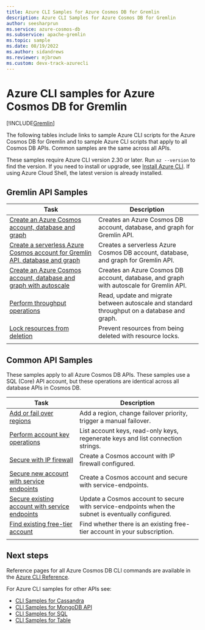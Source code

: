 ```yaml
---
title: Azure CLI Samples for Azure Cosmos DB for Gremlin
description: Azure CLI Samples for Azure Cosmos DB for Gremlin
author: seesharprun
ms.service: azure-cosmos-db
ms.subservice: apache-gremlin
ms.topic: sample
ms.date: 08/19/2022
ms.author: sidandrews
ms.reviewer: mjbrown
ms.custom: devx-track-azurecli
---
```


# Azure CLI samples for Azure Cosmos DB for Gremlin

[!INCLUDE[Gremlin](../includes/appliesto-gremlin.md)]

The following tables include links to sample Azure CLI scripts for the Azure Cosmos DB for Gremlin and to sample Azure CLI scripts that apply to all Cosmos DB APIs. Common samples are the same across all APIs.

These samples require Azure CLI version 2.30 or later. Run `az --version` to find the version. If you need to install or upgrade, see [Install Azure CLI](/cli/azure/install-azure-cli). If using Azure Cloud Shell, the latest version is already installed.

## Gremlin API Samples

|Task | Description |
|---|---|
| [Create an Azure Cosmos account, database and graph](../scripts/cli/gremlin/create.md)| Creates an Azure Cosmos DB account, database, and graph for Gremlin API. |
| [Create a serverless Azure Cosmos account for Gremlin API, database and graph](../scripts/cli/gremlin/serverless.md)| Creates a serverless Azure Cosmos DB account, database, and graph for Gremlin API. |
| [Create an Azure Cosmos account, database and graph with autoscale](../scripts/cli/gremlin/autoscale.md)| Creates an Azure Cosmos DB account, database, and graph with autoscale for Gremlin API. |
| [Perform throughput operations](../scripts/cli/gremlin/throughput.md) | Read, update and migrate between autoscale and standard throughput on a database and graph.|
| [Lock resources from deletion](../scripts/cli/gremlin/lock.md)| Prevent resources from being deleted with  resource locks.|
|||

## Common API Samples

These samples apply to all Azure Cosmos DB APIs. These samples use a SQL (Core) API account, but these operations are identical across all database APIs in Cosmos DB.

|Task | Description |
|---|---|
| [Add or fail over regions](../scripts/cli/common/regions.md) | Add a region, change failover priority, trigger a manual failover.|
| [Perform account key operations](../scripts/cli/common/keys.md) | List account keys, read-only keys, regenerate keys and list connection strings.|
| [Secure with IP firewall](../scripts/cli/common/ipfirewall.md)| Create a Cosmos account with IP firewall configured.|
| [Secure new account with service endpoints](../scripts/cli/common/service-endpoints.md)| Create a Cosmos account and secure with service-endpoints.|
| [Secure existing account with service endpoints](../scripts/cli/common/service-endpoints-ignore-missing-vnet.md)| Update a Cosmos account to secure with service-endpoints when the subnet is eventually configured.|
| [Find existing free-tier account](../scripts/cli/common/free-tier.md)| Find whether there is an existing free-tier account in your subscription.|
|||

## Next steps

Reference pages for all Azure Cosmos DB CLI commands are available in the [Azure CLI Reference](/cli/azure/cosmosdb).

For Azure CLI samples for other APIs see:

- [CLI Samples for Cassandra](../cassandra/cli-samples.md)
- [CLI Samples for MongoDB API](../mongodb/cli-samples.md)
- [CLI Samples for SQL](../sql/cli-samples.md)
- [CLI Samples for Table](../table/cli-samples.md)
